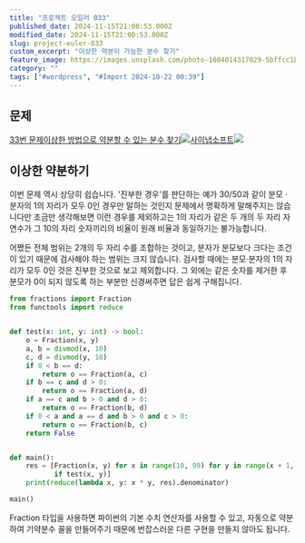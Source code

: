 ```yaml
---
title: "프로젝트 오일러 033"
published_date: 2024-11-15T21:00:53.000Z
modified_date: 2024-11-15T21:00:53.000Z
slug: project-euler-033
custom_excerpt: "이상한 약분이 가능한 분수 찾기"
feature_image: https://images.unsplash.com/photo-1604014317029-5bffcc1b7742?crop=entropy&cs=tinysrgb&fit=max&fm=jpg&ixid=M3wxMTc3M3wwfDF8c2VhcmNofDJ8fGtpbGx8ZW58MHx8fHwxNzMxNTA2MzE0fDA&ixlib=rb-4.0.3&q=80&w=2000
category: ""
tags: ["#wordpress", "#Import 2024-10-22 00:39"]
---
```


## 문제

[33번 문제이상한 방법으로 약분할 수 있는 분수
찾기![](/images/favicon-14_1.ico)사이냅소프트![](/images/euler_portrait-10_1.png)](https://euler.synap.co.kr/problem=33)

## 이상한 약분하기

이번 문제 역시 상당히 쉽습니다. '진부한 경우'를 판단하는 예가 30/50과 같이 분모 · 분자의 1의 자리가 모두 0인 경우만 말하는
것인지 문제에서 명확하게 말해주지는 않습니다만 조금만 생각해보면 이런 경우를 제외하고는 1의 자리가 같은 두 개의 두 자리 자연수가 그
10의 자리 숫자끼리의 비율이 원래 비율과 동일하기는 불가능합니다.

어쨌든 전체 범위는 2개의 두 자리 수를 조합하는 것이고, 분자가 분모보다 크다는 조건이 있기 때문에 검사해야 하는 범위는 크지 않습니다.
검사할 때에는 분모·분자의 1의 자리가 모두 0인 것은 진부한 것으로 보고 제외합니다. 그 외에는 같은 숫자를 제거한 후 분모가 0이 되지
않도록 하는 부분만 신경써주면 답은 쉽게 구해집니다.

```python
from fractions import Fraction
from functools import reduce


def test(x: int, y: int) -> bool:
    o = Fraction(x, y)
    a, b = divmod(x, 10)
    c, d = divmod(y, 10)
    if 0 < b == d:
        return o == Fraction(a, c)
    if b == c and d > 0:
        return o == Fraction(a, d)
    if a == c and b > 0 and d > 0:
        return o == Fraction(b, d)
    if 0 < a and a == d and b > 0 and c > 0:
        return o == Fraction(b, c)
    return False


def main():
    res = [Fraction(x, y) for x in range(10, 99) for y in range(x + 1, 100)
           if test(x, y)]
    print(reduce(lambda x, y: x * y, res).denominator)

main()
```
Fraction 타입을 사용하면 파이썬의 기본 수치 연산자를 사용할 수 있고, 자동으로 약분하여 기약분수 꼴을 만들어주기 때문에 번잡스러운
다른 구현을 만들지 않아도 됩니다.

